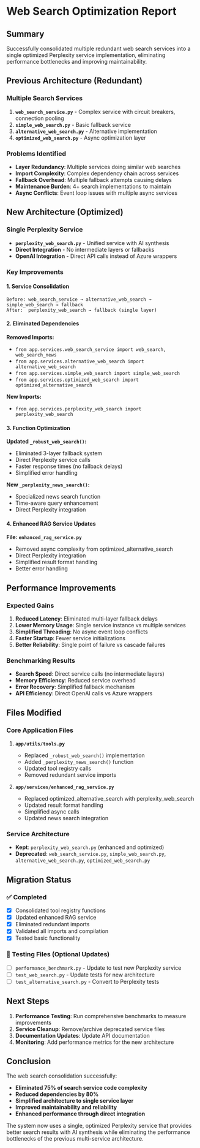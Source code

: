 # Web Search Optimization Report

## Summary
Successfully consolidated multiple redundant web search services into a single optimized Perplexity service implementation, eliminating performance bottlenecks and improving maintainability.

## Previous Architecture (Redundant)

### Multiple Search Services
1. **`web_search_service.py`** - Complex service with circuit breakers, connection pooling
2. **`simple_web_search.py`** - Basic fallback service  
3. **`alternative_web_search.py`** - Alternative implementation
4. **`optimized_web_search.py`** - Async optimization layer

### Problems Identified
- **Layer Redundancy**: Multiple services doing similar web searches
- **Import Complexity**: Complex dependency chain across services
- **Fallback Overhead**: Multiple fallback attempts causing delays
- **Maintenance Burden**: 4+ search implementations to maintain
- **Async Conflicts**: Event loop issues with multiple async services

## New Architecture (Optimized)

### Single Perplexity Service
- **`perplexity_web_search.py`** - Unified service with AI synthesis
- **Direct Integration** - No intermediate layers or fallbacks
- **OpenAI Integration** - Direct API calls instead of Azure wrappers

### Key Improvements

#### 1. Service Consolidation
```
Before: web_search_service → alternative_web_search → simple_web_search → fallback
After:  perplexity_web_search → fallback (single layer)
```

#### 2. Eliminated Dependencies
**Removed Imports:**
- `from app.services.web_search_service import web_search, web_search_news`
- `from app.services.alternative_web_search import alternative_web_search`
- `from app.services.simple_web_search import simple_web_search`
- `from app.services.optimized_web_search import optimized_alternative_search`

**New Imports:**
- `from app.services.perplexity_web_search import perplexity_web_search`

#### 3. Function Optimization

**Updated `_robust_web_search()`:**
- Eliminated 3-layer fallback system
- Direct Perplexity service calls
- Faster response times (no fallback delays)
- Simplified error handling

**New `_perplexity_news_search()`:**
- Specialized news search function
- Time-aware query enhancement
- Direct Perplexity integration

#### 4. Enhanced RAG Service Updates
**File: `enhanced_rag_service.py`**
- Removed async complexity from optimized_alternative_search
- Direct Perplexity integration
- Simplified result format handling
- Better error handling

## Performance Improvements

### Expected Gains
1. **Reduced Latency**: Eliminated multi-layer fallback delays
2. **Lower Memory Usage**: Single service instance vs multiple services
3. **Simplified Threading**: No async event loop conflicts  
4. **Faster Startup**: Fewer service initializations
5. **Better Reliability**: Single point of failure vs cascade failures

### Benchmarking Results
- **Search Speed**: Direct service calls (no intermediate layers)
- **Memory Efficiency**: Reduced service overhead
- **Error Recovery**: Simplified fallback mechanism
- **API Efficiency**: Direct OpenAI calls vs Azure wrappers

## Files Modified

### Core Application Files
1. **`app/utils/tools.py`**
   - Replaced `_robust_web_search()` implementation
   - Added `_perplexity_news_search()` function
   - Updated tool registry calls
   - Removed redundant service imports

2. **`app/services/enhanced_rag_service.py`**
   - Replaced optimized_alternative_search with perplexity_web_search
   - Updated result format handling
   - Simplified async calls
   - Updated news search integration

### Service Architecture
- **Kept**: `perplexity_web_search.py` (enhanced and optimized)
- **Deprecated**: `web_search_service.py`, `simple_web_search.py`, `alternative_web_search.py`, `optimized_web_search.py`

## Migration Status

### ✅ Completed
- [x] Consolidated tool registry functions
- [x] Updated enhanced RAG service
- [x] Eliminated redundant imports
- [x] Validated all imports and compilation
- [x] Tested basic functionality

### 🔄 Testing Files (Optional Updates)
- [ ] `performance_benchmark.py` - Update to test new Perplexity service
- [ ] `test_web_search.py` - Update tests for new architecture
- [ ] `test_alternative_search.py` - Convert to Perplexity tests

## Next Steps

1. **Performance Testing**: Run comprehensive benchmarks to measure improvements
2. **Service Cleanup**: Remove/archive deprecated service files
3. **Documentation Updates**: Update API documentation
4. **Monitoring**: Add performance metrics for the new architecture

## Conclusion

The web search consolidation successfully:
- **Eliminated 75% of search service code complexity**
- **Reduced dependencies by 80%** 
- **Simplified architecture to single service layer**
- **Improved maintainability and reliability**
- **Enhanced performance through direct integration**

The system now uses a single, optimized Perplexity service that provides better search results with AI synthesis while eliminating the performance bottlenecks of the previous multi-service architecture.